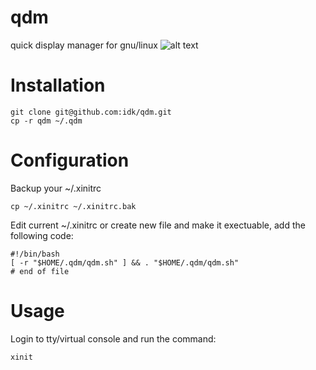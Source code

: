 qdm
===

quick display manager for gnu/linux
![alt text](https://dl.dropbox.com/u/9702684/022031.png "qdm")

Installation
============

    git clone git@github.com:idk/qdm.git
    cp -r qdm ~/.qdm

Configuration
=============

Backup your ~/.xinitrc

	cp ~/.xinitrc ~/.xinitrc.bak

Edit current ~/.xinitrc or create new file and make it exectuable, add the following code:

    #!/bin/bash
    [ -r "$HOME/.qdm/qdm.sh" ] && . "$HOME/.qdm/qdm.sh"
    # end of file

Usage
=====

Login to tty/virtual console and run the command:

    xinit